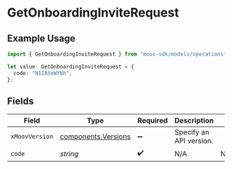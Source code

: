 # GetOnboardingInviteRequest

## Example Usage

```typescript
import { GetOnboardingInviteRequest } from "moov-sdk/models/operations";

let value: GetOnboardingInviteRequest = {
  code: "N1IA5eWYNh",
};
```

## Fields

| Field                                                      | Type                                                       | Required                                                   | Description                                                | Example                                                    |
| ---------------------------------------------------------- | ---------------------------------------------------------- | ---------------------------------------------------------- | ---------------------------------------------------------- | ---------------------------------------------------------- |
| `xMoovVersion`                                             | [components.Versions](../../models/components/versions.md) | :heavy_minus_sign:                                         | Specify an API version.                                    |                                                            |
| `code`                                                     | *string*                                                   | :heavy_check_mark:                                         | N/A                                                        | N1IA5eWYNh                                                 |